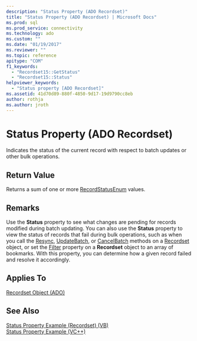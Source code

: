```yaml
---
description: "Status Property (ADO Recordset)"
title: "Status Property (ADO Recordset) | Microsoft Docs"
ms.prod: sql
ms.prod_service: connectivity
ms.technology: ado
ms.custom: ""
ms.date: "01/19/2017"
ms.reviewer: ""
ms.topic: reference
apitype: "COM"
f1_keywords: 
  - "Recordset15::GetStatus"
  - "Recordset15::Status"
helpviewer_keywords: 
  - "Status property [ADO Recordset]"
ms.assetid: 41d70d89-880f-4850-9d17-19d9790cc8eb
author: rothja
ms.author: jroth
---
```

# Status Property (ADO Recordset)
Indicates the status of the current record with respect to batch updates or other bulk operations.  
  
## Return Value  
 Returns a sum of one or more [RecordStatusEnum](./recordstatusenum.md) values.  
  
## Remarks  
 Use the **Status** property to see what changes are pending for records modified during batch updating. You can also use the **Status** property to view the status of records that fail during bulk operations, such as when you call the [Resync](./resync-method.md), [UpdateBatch](./updatebatch-method.md), or [CancelBatch](./cancelbatch-method-ado.md) methods on a [Recordset](./recordset-object-ado.md) object, or set the [Filter](./filter-property.md) property on a **Recordset** object to an array of bookmarks. With this property, you can determine how a given record failed and resolve it accordingly.  
  
## Applies To  
 [Recordset Object (ADO)](./recordset-object-ado.md)  
  
## See Also  
 [Status Property Example (Recordset) (VB)](./status-property-example-recordset-vb.md)   
 [Status Property Example (VC++)](./status-property-example-vc.md)